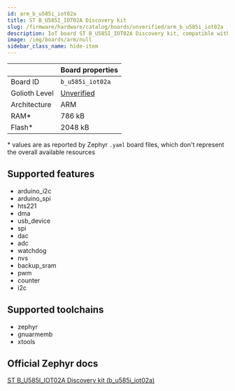 ```yaml
---
id: arm_b_u585i_iot02a
title: ST B_U585I_IOT02A Discovery kit
slug: /firmware/hardware/catalog/boards/unverified/arm_b_u585i_iot02a
description: IoT board ST B_U585I_IOT02A Discovery kit, compatible with Golioth at unverified level.
image: /img/boards/arm/null
sidebar_class_name: hide-item
---
```


[//]: # (This is an auto-generated file, do not edit! Changes to it will be lost upon re-generation)



|                | Board properties     |
| -------------  | -------------------- |
| Board ID       | `b_u585i_iot02a` |
| Golioth Level  | [Unverified](/firmware/hardware#unverified-boards) |
| Architecture   | ARM |
| RAM*           | 786 kB |
| Flash*         | 2048 kB |

\* values are as reported by Zephyr `.yaml` board files, which don't represent the overall available resources



## Supported features

* arduino_i2c
* arduino_spi
* hts221
* dma
* usb_device
* spi
* dac
* adc
* watchdog
* nvs
* backup_sram
* pwm
* counter
* i2c

## Supported toolchains

* zephyr
* gnuarmemb
* xtools

## Official Zephyr docs

[ST B_U585I_IOT02A Discovery kit (b_u585i_iot02a)](https://docs.zephyrproject.org/latest/boards/arm/b_u585i_iot02a/doc/index.html)
